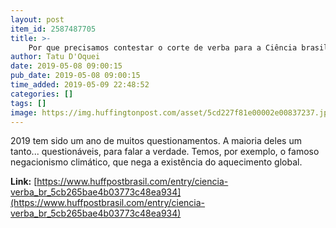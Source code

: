 ```yaml
---
layout: post
item_id: 2587487705
title: >-
    Por que precisamos contestar o corte de verba para a Ciência brasileira
author: Tatu D'Oquei
date: 2019-05-08 09:00:15
pub_date: 2019-05-08 09:00:15
time_added: 2019-05-09 22:48:52
categories: []
tags: []
image: https://img.huffingtonpost.com/asset/5cd227f81e00002e00837237.jpeg?cache=FiazZcdeO0&ops=1200_630
---
```


2019 tem sido um ano de muitos questionamentos. A maioria deles um tanto... questionáveis, para falar a verdade. Temos, por exemplo, o famoso negacionismo climático, que nega a existência do aquecimento global.

**Link:** [https://www.huffpostbrasil.com/entry/ciencia-verba_br_5cb265bae4b03773c48ea934](https://www.huffpostbrasil.com/entry/ciencia-verba_br_5cb265bae4b03773c48ea934)

